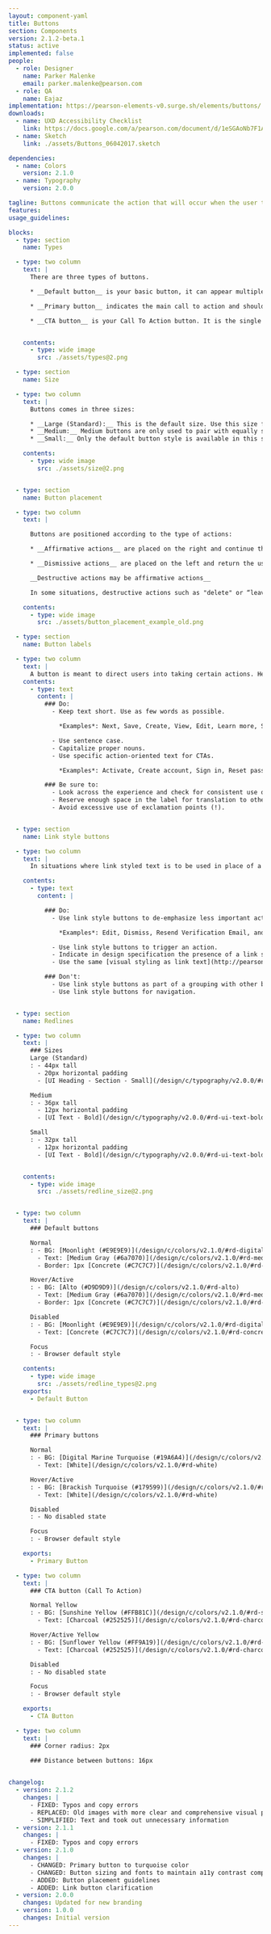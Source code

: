 ```yaml
---
layout: component-yaml
title: Buttons
section: Components
version: 2.1.2-beta.1
status: active
implemented: false
people:
  - role: Designer
    name: Parker Malenke
    email: parker.malenke@pearson.com
  - role: QA
    name: Eajaz
implementation: https://pearson-elements-v0.surge.sh/elements/buttons/
downloads:
  - name: UXD Accessibility Checklist
    link: https://docs.google.com/a/pearson.com/document/d/1eSGAoNb7F1A8iA_DqLQfSP_TxzuV0V2yTAK8ksDeQBU/edit?usp=sharing
  - name: Sketch
    link: ./assets/Buttons_06042017.sketch

dependencies:
  - name: Colors
    version: 2.1.0
  - name: Typography
    version: 2.0.0

tagline: Buttons communicate the action that will occur when the user trigger them.
features:
usage_guidelines:

blocks:
  - type: section
    name: Types

  - type: two column
    text: |
      There are three types of buttons.

      * __Default button__ is your basic button, it can appear multiple times in a given group.

      * __Primary button__ indicates the main call to action and should only appear once per group of buttons.

      * __CTA button__ is your Call To Action button. It is the single most important action on the page and takes higher priority over the Primary button type. It should be used only in specific instances such as the Sign-In process. It can only be used once per page.


    contents:
      - type: wide image
        src: ./assets/types@2.png

  - type: section
    name: Size

  - type: two column
    text: |
      Buttons comes in three sizes:

      * __Large (Standard):__ This is the default size. Use this size for touch devices to meet accessibility requirements.  
      * __Medium:__ Medium buttons are only used to pair with equally sized input fields. Primary button is not available in this size.
      * __Small:__ Only the default button style is available in this size.

    contents:
      - type: wide image
        src: ./assets/size@2.png


  - type: section
    name: Button placement

  - type: two column
    text: |  

      Buttons are positioned according to the type of actions:

      * __Affirmative actions__ are placed on the right and continue the process. They are actions that are desired by users or the application.

      * __Dismissive actions__ are placed on the left and return the user to the previous screen or step in the process.

      __Destructive actions may be affirmative actions__

      In some situations, destructive actions such as "delete" or “leave” may be affirmative actions. For example, an instructor attempts to delete a course. A modal shows up to confirm the action and make sure the instructor understand the consequences followed by the action. In such case, the "delete" button is an affirmative action.

    contents:
      - type: wide image
        src: ./assets/button_placement_example_old.png  

  - type: section
    name: Button labels

  - type: two column
    text: |
      A button is meant to direct users into taking certain actions. Help users by writing labels that clearly communicate what each button does.
    contents:
      - type: text
        content: |
          ### Do:
            - Keep text short. Use as few words as possible.

              *Examples*: Next, Save, Create, View, Edit, Learn more, Study, Review, Delete, Cancel, and Close

            - Use sentence case.
            - Capitalize proper nouns.
            - Use specific action-oriented text for CTAs.

              *Examples*: Activate, Create account, Sign in, Reset password, Submit, Resend Verification Email, and Go to Dashboard

          ### Be sure to:
            - Look across the experience and check for consistent use of labels.
            - Reserve enough space in the label for translation to other languages.
            - Avoid excessive use of exclamation points (!).


  - type: section
    name: Link style buttons

  - type: two column
    text: |
      In situations where link styled text is to be used in place of a button for the purposes of de-emphasizing an action (visual hierarchy), link style buttons should be used.  The premise stands that links are to be used for navigation and buttons are to be used for actions.

    contents:
      - type: text
        content: |

          ### Do:
            - Use link style buttons to de-emphasize less important actions.

              *Examples*: Edit, Dismiss, Resend Verification Email, and Reset Password

            - Use link style buttons to trigger an action.
            - Indicate in design specification the presence of a link style button to your developer.
            - Use the same [visual styling as link text](http://pearson-higher-ed.github.io/design/c/typography/)

          ### Don't:
            - Use link style buttons as part of a grouping with other buttons (button bars, save/cancel).
            - Use link style buttons for navigation.


  - type: section
    name: Redlines

  - type: two column
    text: |
      ### Sizes
      Large (Standard)
      : - 44px tall
        - 20px horizontal padding
        - [UI Heading - Section - Small](/design/c/typography/v2.0.0/#rd-ui-headings-section-basic)

      Medium
      : - 36px tall
        - 12px horizontal padding
        - [UI Text - Bold](/design/c/typography/v2.0.0/#rd-ui-text-bold)

      Small
      : - 32px tall
        - 12px horizontal padding
        - [UI Text - Bold](/design/c/typography/v2.0.0/#rd-ui-text-bold)


    contents:
      - type: wide image
        src: ./assets/redline_size@2.png


  - type: two column
    text: |
      ### Default buttons

      Normal
      : - BG: [Moonlight (#E9E9E9)](/design/c/colors/v2.1.0/#rd-digital-moonlight)
        - Text: [Medium Gray (#6a7070)](/design/c/colors/v2.1.0/#rd-medium-gray)
        - Border: 1px [Concrete (#C7C7C7)](/design/c/colors/v2.1.0/#rd-concrete)

      Hover/Active
      : - BG: [Alto (#D9D9D9)](/design/c/colors/v2.1.0/#rd-alto)
        - Text: [Medium Gray (#6a7070)](/design/c/colors/v2.1.0/#rd-medium-gray)
        - Border: 1px [Concrete (#C7C7C7)](/design/c/colors/v2.1.0/#rd-concrete)

      Disabled
      : - BG: [Moonlight (#E9E9E9)](/design/c/colors/v2.1.0/#rd-digital-moonlight)
        - Text: [Concrete (#C7C7C7)](/design/c/colors/v2.1.0/#rd-concrete)

      Focus
      : - Browser default style

    contents:
      - type: wide image
        src: ./assets/redline_types@2.png
    exports:
      - Default Button


  - type: two column
    text: |
      ### Primary buttons

      Normal
      : - BG: [Digital Marine Turquoise (#19A6A4)](/design/c/colors/v2.1.0/#rd-digital-marine-turquoise)
        - Text: [White](/design/c/colors/v2.1.0/#rd-white)

      Hover/Active
      : - BG: [Brackish Turquoise (#179599)](/design/c/colors/v2.1.0/#rd-brackish-turquoise)
        - Text: [White](/design/c/colors/v2.1.0/#rd-white)

      Disabled
      : - No disabled state

      Focus
      : - Browser default style

    exports:
      - Primary Button

  - type: two column
    text: |
      ### CTA button (Call To Action)

      Normal Yellow
      : - BG: [Sunshine Yellow (#FFB81C)](/design/c/colors/v2.1.0/#rd-sunshine-yellow)
        - Text: [Charcoal (#252525)](/design/c/colors/v2.1.0/#rd-charcoal)

      Hover/Active Yellow
      : - BG: [Sunflower Yellow (#FF9A19)](/design/c/colors/v2.1.0/#rd-sunflower-yellow)
        - Text: [Charcoal (#252525)](/design/c/colors/v2.1.0/#rd-charcoal)

      Disabled
      : - No disabled state

      Focus
      : - Browser default style

    exports:
      - CTA Button

  - type: two column
    text: |
      ### Corner radius: 2px
      
      ### Distance between buttons: 16px


changelog:
  - version: 2.1.2
    changes: |
      - FIXED: Typos and copy errors
      - REPLACED: Old images with more clear and comprehensive visual presentation
      - SIMPLIFIED: Text and took out unnecessary information
  - version: 2.1.1
    changes: |
      - FIXED: Typos and copy errors
  - version: 2.1.0
    changes: |
      - CHANGED: Primary button to turquoise color
      - CHANGED: Button sizing and fonts to maintain a11y contrast compliance
      - ADDED: Button placement guidelines
      - ADDED: Link button clarification
  - version: 2.0.0
    changes: Updated for new branding
  - version: 1.0.0
    changes: Initial version
---
```

